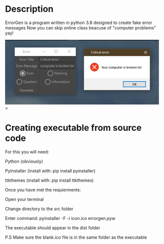 # Description
ErrorGen is a program written in python 3.8 designed to create fake error messages
Now you can skip online class beacuse of "computer problems" yay!

<img src="Screenshots/screenshot.png" alt="Hello there">>

# Creating executable from source code
For this you will need:

Python (obviously)

PyInstaller (install with: pip install pyinstaller)

ttkthemes (install with: pip install ttkthemes)


Once you have met the requierments:

Open your terminal

Change directory to the src folder

Enter command: pyinstaller -F -i icon.ico errorgen.pyw

The executable should appear in the dist folder

P.S Make sure the blank.ico file is in the same folder as the executable
